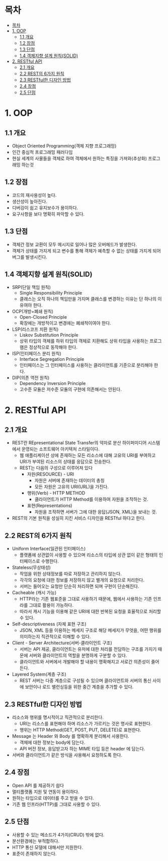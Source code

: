 # 목차
<!-- TOC -->

- [목차](#목차)
- [1. OOP](#1-oop)
  - [1.1 개요](#11-개요)
  - [1.2 장점](#12-장점)
  - [1.3 단점](#13-단점)
  - [1.4 객체지향 설계 원칙(SOLID)](#14-객체지향-설계-원칙solid)
- [2. RESTful API](#2-restful-api)
  - [2.1 개요](#21-개요)
  - [2.2 REST의 6가지 원칙](#22-rest의-6가지-원칙)
  - [2.3 RESTful한 디자인 방법](#23-restful한-디자인-방법)
  - [2.4 장점](#24-장점)
  - [2.5 단점](#25-단점)

<!-- /TOC -->
# 1. OOP

## 1.1 개요
* Object Oriented Programming(객체 지향 프로그래밍)
* 인간 중심적 프로그래밍 패러다임
* 현실 세계의 사물들을 객체로 하여 객체에서 원하는 특징을 가져와(추상화) 프로그래밍 하는것
## 1.2 장점
* 코드의 재사용성이 높다.
* 생산성이 높아진다.
* 디버깅이 쉽고 유지보수가 용이하다.
* 요구사항을 보다 명확히 파악할 수 있다.

## 1.3 단점
* 객체간 정보 교환이 모두 메시지로 일어나 많은 오버헤드가 발생한다.
* 객체가 상태를 가지게 되고 변수를 통해 객체가 예측할 수 없는 상태를 가지게 되어 버그를 발생시킨다.

## 1.4 객체지향 설계 원칙(SOLID)
* SRP(단일 책임 원칙)
  * Single Responsibility Principle
  * 클래스는 오직 하나의 책임만을 가지며 클래스를 변경하는 이유는 단 하나의 이유여야 한다.
* OCP(개방=폐쇄 원칙)
  * Open-Closed Principle
  * 확장에는 개방적이고 변경에는 폐쇄적이여야 한다.
* LSP(리스코프 치환 원칙)
  * Liskov Substitution Principle
  * 상위 타입의 객체를 하위 타입의 객체로 치환해도 상위 타입을 사용하는 프로그램은 정상적으로 동작해야 한다.
* ISP(인터페이스 분리 원칙)
  * Interface Segregation Principle
  * 인터페이스는 그 인터페이스를 사용하는 클라이언트를 기준으로 분리해야 한다.
* DIP(의존 역전 원칙)
  * Dependency Inversion Principle
  * 고수준 모듈은 저수준 모듈의 구현에 의존해서는 안된다.

# 2. RESTful API

## 2.1 개요
  * REST란 REpresentational State Transfer의 약자로 분산 하이퍼미디어 시스템에서 운영되는 소프트웨어 아키텍처 스타일이다.
    * 웹 애플리케이션 상에 존재하는 모든 리소스에 대해 고유의 URI를 부여하고 URI가 부여된 리소스의 상태를 응답으로 전송한다.
    * REST는 다음의 구성으로 이루어져 있다
      * 자원(RESOURCE) - URI
        * 자원은 서버에 존재하는 데이터의 총칭
        * 모든 자원은 고유의 URI(URL)을 가진다.
      * 행위(Verb) - HTTP METHOD
        * 클라이언트가 HTTP Method를 이용하여 자원을 조작하는 것.
      * 표현(Representations)
        *  자원을 조작하면 서버가 그에 대한 응답(JSON, XML)을 보내는 것.
  * REST의 기본 원칙을 성실히 지킨 서비스 디자인을 RESTful 하다고 한다.

## 2.2 REST의 6가지 원칙
* Uniform Interface(일관된 인터페이스)
  * 플랫폼에 상관없이 사용할 수 있으며 리소스의 타입에 상관 없이 같은 형태의 인터페이스로 수행한다.
* Stateless(무상태성)
  * 작업을 위한 상태정보를 따로 저장하고 관리하지 않는다.
  * 각각의 요청에 대한 정보를 저장하지 않고 별개의 요청으로 처리한다.
  * 서버는 들어오는 요청만 단순히 처리하면 되며 구현이 단순해진다.
* Cacheable (캐시 가능)
  * HTTP라는 기존 웹표준을 그대로 사용하기 때문에, 웹에서 사용하는 기존 인프라를 그대로 활용이 가능하다.
  * 따라서 캐시 기능을 이용해 같은 URI에 대한 반복된 요청을 효율적으로 처리할 수 있다.
* Self-descriptiveness (자체 표현 구조)
  *  JSON, XML 등을 이용하는 메세지 구조로 해당 메세지가 무엇을, 어떤 행위를 의미하는지 직관적으로 이해할 수 있다.
* Client - Server Architecture(서버-클라이언트 구조)
  * 서버는 API 제공, 클라이언트는 유저에 대한 처리를 전담하는 구조를 가지기 때문에 서버와 클라이언트의 역할을 분명하게 구분할 수 있다.
  * 클라이언트와 서버에서 개발해야 할 내용이 명확해지고 서로간 의존성이 줄어든다.
* Layered System(계층 구조)
  * REST 서버는 다중 계층으로 구성될 수 있으며 클라이언트와 서버의 통신 사이에 보안이나 로드 밸런싱등을 위한 중간 계층을 추가할 수 있다.

## 2.3 RESTful한 디자인 방법
* 리소스와 행위를 명시적이고 직관적으로 분리한다.
  * URI는 리소스를 표현해야 하며 리소스가 가르키는 것은 명사로 표현한다.
  * 행위는 HTTP Method(GET, POST, PUT, DELETE)로 표현한다.
* Message 는 Header 와 Body 를 명확하게 분리해서 사용한다.
  * 객체에 대한 정보는 body에 담는다.
  * API 버전 정보, 응답받고자 하는 MIME 타입 등은 header 에 담는다.
* 서버와 클라이언트가 같은 방식을 사용해서 요청하도록 한다.

## 2.4 장점
* Open API 를 제공하기 쉽다
* 멀티플랫폼 지원 및 연동이 용이하다.
* 원하는 타입으로 데이터를 주고 받을 수 있다.
* 기존 웹 인프라(HTTP)를 그대로 사용할 수 있다.

## 2.5 단점
* 사용할 수 있는 메소드가 4가지(CRUD) 밖에 없다.
* 분산환경에는 부적합하다.
* HTTP 통신 모델에 대해서만 지원한다.
* 표준이 존재하지 않는다.